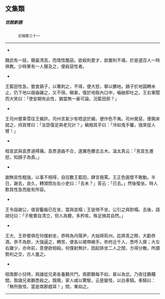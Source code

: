 

## 文集類

##### 世說新語
　　　`忿狷第三十一`

* * *

*
魏武有一妓，聲最清高，而情性酷惡。欲殺則愛才，欲置則不堪。於是選百人一時俱教。少時果有一人聲及之，便殺惡性者。

*
王藍田性急。嘗食鷄子，以箸刺之，不得，便大怒，舉以擲地。鷄子於地圓轉未止，仍下地以屐齒碾之，又不得。瞋甚，復於地取內口中，嚙破即吐之。王右軍聞而大笑曰：「使安期有此性，猶當無一豪可論，況藍田邪？」

*
王司州嘗乘雪往王螭許。司州言氣少有牾逆於螭，便作色不夷。司州覺惡，便輿床就之，持其臂曰：「汝詎復足與老兄計？」螭撥其手曰：「冷如鬼手馨，強來捉人臂！」

*
桓宣武與袁彥道樗蒱。袁彥道齒不合，遂厲色擲去五木。溫太真云：「見袁生遷怒，知顏子為貴。」

*
謝無奕性粗強，以事不相得，自往數王藍田，肆言極罵。王正色面壁不敢動。半日，謝去，良久，轉頭問左右小吏曰：「去未？」答云：「已去。」然後復坐。時人歎其性急而能有所容。

*
王令詣謝公，值習鑿齒已在坐，當與並榻；王徙倚不坐，公引之與對榻。去後，語胡兒曰：「子敬實自清立，但人為爾，多矜咳，殊足損其自然。」

*
王大、王恭嘗俱在何僕射坐，恭時為丹陽尹，大始拜荊州。訖將乖之際，大勸恭酒，恭不為飲，大強逼之，轉苦，便各以裙帶繞手。恭府近千人，悉呼入齋；大左右雖少，亦命前，意便欲相殺。何僕射無計，因起排坐二人之間，方得分散。所謂勢利之交，古人羞之。

*
桓南郡小兒時，與諸從兄弟各養鵝共鬥。南郡鵝每不如，甚以為忿。乃夜往鵝欄間，取諸兄弟鵝悉殺之。既曉，家人咸以驚駭，云是變怪，以白車騎。車騎曰：「無所致怪，當是南郡戲耳！」問，果如之。

* * *

